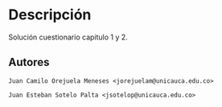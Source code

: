 # Descripción

Solución cuestionario capitulo 1 y 2.

## Autores

    Juan Camilo Orejuela Meneses <jorejuelam@unicauca.edu.co>

    Juan Esteban Sotelo Palta <jsotelop@unicauca.edu.co>